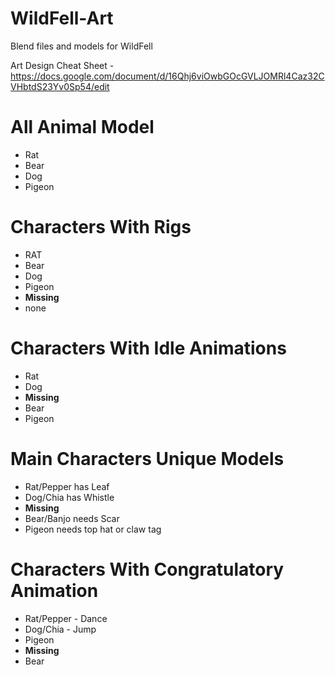 # WildFell-Art
Blend files and models for WildFell

Art Design Cheat Sheet - https://docs.google.com/document/d/16Qhj6viOwbGOcGVLJOMRl4Caz32CVHbtdS23Yv0Sp54/edit

# All Animal Model
 - Rat
 - Bear
 - Dog
 - Pigeon
   
# Characters With Rigs
 - RAT
 - Bear
 - Dog
 - Pigeon
 - **Missing**
 - none
   
# Characters With Idle Animations
 - Rat
 - Dog
 - **Missing**
 - Bear
 - Pigeon
   
# Main Characters  Unique Models
 - Rat/Pepper has Leaf
 - Dog/Chia has Whistle
 - **Missing**
 - Bear/Banjo needs Scar
 - Pigeon needs top hat or claw tag

# Characters With Congratulatory Animation
 - Rat/Pepper - Dance
 - Dog/Chia - Jump
 - Pigeon 
 - **Missing**
 - Bear
   
